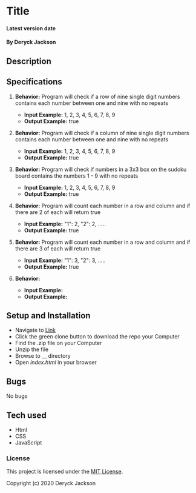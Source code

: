 # Title

#### Latest version date

#### By Deryck Jackson

## Description



## Specifications

1. **Behavior:** Program will check if a row of nine single digit numbers contains each number between one and nine with no repeats
    * **Input Example:** 1, 2, 3, 4, 5, 6, 7, 8, 9
    * **Output Example:** true

2. **Behavior:** Program will check if a column of nine single digit numbers contains each number between one and nine with no repeats
    * **Input Example:** 1, 2, 3, 4, 5, 6, 7, 8, 9
    * **Output Example:** true

3. **Behavior:** Program will check if numbers in a 3x3 box on the sudoku board contains the numbers 1 - 9 with no repeats
    * **Input Example:** 1, 2, 3, 4, 5, 6, 7, 8, 9
    * **Output Example:** true

4. **Behavior:** Program will count each number in a row and column and if there are 2 of each will return true
    * **Input Example:** "1": 2, "2": 2, .....
    * **Output Example:** true

5. **Behavior:** Program will count each number in a row and column and if there are 3 of each will return true
    * **Input Example:** "1": 3, "2": 3, .....
    * **Output Example:** true

6. **Behavior:** 
    * **Input Example:** 
    * **Output Example:** 


## Setup and Installation

* Navigate to [Link]()
* Click the green clone button to download the repo your Computer
* Find the .zip file on your Computer
* Unzip the file
* Browse to __ directory
* Open _index.html_ in your browser

## Bugs

No bugs

## Tech used

* Html
* CSS
* JavaScript

### License

This project is licensed under the [MIT License](https://opensource.org/licenses/MIT).

Copyright (c) 2020 Deryck Jackson
